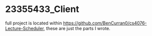 ﻿# 23355433_Client

full project is located within https://github.com/BenCurran0/cs4076-Lecture-Scheduler, these are just the parts I wrote.
